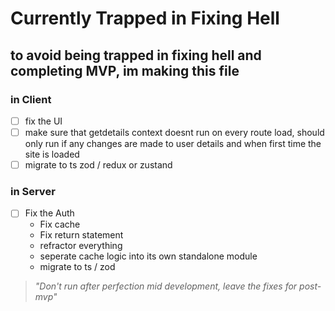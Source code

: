 # Currently Trapped in Fixing Hell
## to avoid being trapped in fixing hell and completing MVP, im making this file

### in Client
- [ ] fix the UI
- [ ] make sure that getdetails context doesnt run on every route load, should only run if any changes are made to user details and when first time the site is loaded
- [ ] migrate to ts zod / redux or zustand
  
### in Server
- [ ] Fix the Auth
  - Fix cache
  - Fix return statement
  - refractor everything
  - seperate cache logic into its own standalone module
  - migrate to ts / zod 


> <i>"Don't run after perfection mid development, leave the fixes for post-mvp"</i>